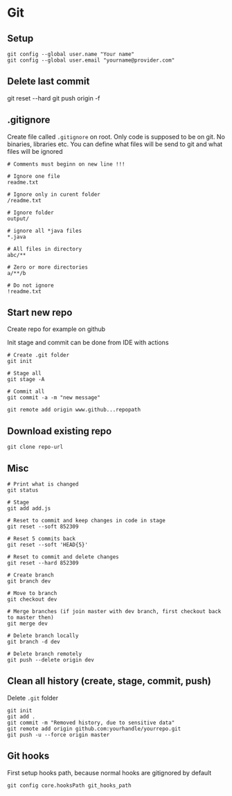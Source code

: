 # Git

## Setup

    git config --global user.name "Your name"
    git config --global user.email "yourname@provider.com"

## Delete last commit
git reset --hard <commit-id>
git push origin -f

## .gitignore

Create file called `.gitignore` on root. Only code is supposed to be on git. No binaries, libraries etc.
You can define what files will be send to git and what files will be ignored

    # Comments must beginn on new line !!!

    # Ignore one file
    readme.txt

    # Ignore only in curent folder
    /readme.txt

    # Ignore folder
    output/

    # ignore all *java files
    *.java

    # All files in directory
    abc/**

    # Zero or more directories
    a/**/b

    # Do not ignore
    !readme.txt

## Start new repo

Create repo for example on github

Init stage and commit can be done from IDE with actions

    # Create .git folder
    git init

    # Stage all
    git stage -A

    # Commit all
    git commit -a -m "new message"

    git remote add origin www.github...repopath

## Download existing repo

    git clone repo-url

## Misc

    # Print what is changed
    git status

    # Stage
    git add add.js

    # Reset to commit and keep changes in code in stage
    git reset --soft 852309

    # Reset 5 commits back
    git reset --soft 'HEAD{5}'

    # Reset to commit and delete changes
    git reset --hard 852309

    # Create branch
    git branch dev

    # Move to branch
    git checkout dev

    # Merge branches (if join master with dev branch, first checkout back to master then)
    git merge dev

    # Delete branch locally
    git branch -d dev

    # Delete branch remotely
    git push --delete origin dev

## Clean all history (create, stage, commit, push)

Delete `.git` folder

    git init
    git add .
    git commit -m "Removed history, due to sensitive data"
    git remote add origin github.com:yourhandle/yourrepo.git
    git push -u --force origin master

## Git hooks

First setup hooks path, because normal hooks are gitignored by default

    git config core.hooksPath git_hooks_path
